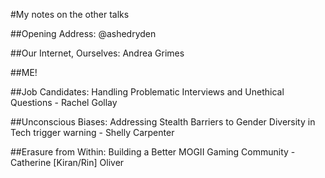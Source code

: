 #My notes on the other talks

##Opening Address: @ashedryden

##Our Internet, Ourselves: Andrea Grimes

##ME!

##Job Candidates: Handling Problematic Interviews and Unethical Questions - Rachel Gollay

##Unconscious Biases: Addressing Stealth Barriers to Gender Diversity in Tech trigger warning - Shelly Carpenter

##Erasure from Within: Building a Better MOGII Gaming Community - Catherine [Kiran/Rin] Oliver

